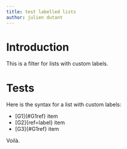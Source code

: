 ```yaml
---
title: test labelled lists
author: julien dutant
---
```


# Introduction

This is a filter for lists with custom labels.

# Tests

Here is the syntax for a list with custom labels:

* [G1]{#G1ref} item
* [G2]{ref=label} item
* [G3]{#G1ref} item

Voilà. 

